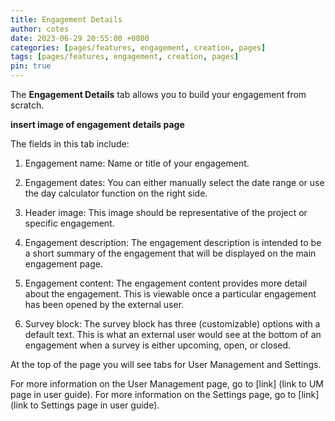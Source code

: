 ```yaml
---
title: Engagement Details
author: cotes
date: 2023-06-29 20:55:00 +0800
categories: [pages/features, engagement, creation, pages]
tags: [pages/features, engagement, creation, pages]
pin: true
---
```



The **Engagement Details** tab allows you to build your engagement from scratch. 

**insert image of engagement details page**  

The fields in this tab include:
1. Engagement name: Name or title of your engagement.
   
2. Engagement dates: You can either manually select the date range or use the day calculator function on the right side.
   
3. Header image: This image should be representative of the project or specific engagement.
   
4. Engagement description: The engagement description is intended to be a short summary of the engagement that will be displayed on the main engagement page.
   
5. Engagement content: The engagement content provides more detail about the engagement. This is viewable once a particular engagement has been opened by the external user.
    
6. Survey block: The survey block has three (customizable) options with a default text. This is what an external user would see at the bottom of an engagement when a survey is either upcoming, open, or closed.


At the top of the page you will see tabs for User Management and Settings.  

For more information on the User Management page, go to [link] (link to UM page in user guide).
For more information on the Settings page, go to [link] (link to Settings page in user guide).


